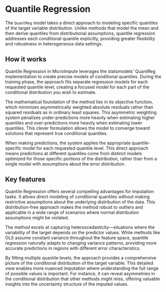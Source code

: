 # Quantile Regression

The `QuantReg` model takes a direct approach to modeling specific quantiles of the target variable distribution. Unlike methods that model the mean and then derive quantiles from distributional assumptions, quantile regression addresses each conditional quantile explicitly, providing greater flexibility and robustness in heterogeneous data settings.

## How it works

Quantile Regression in MicroImpute leverages the statsmodels' QuantReg implementation to create precise models of conditional quantiles. During the training phase, the approach fits separate regression models for each requested quantile level, creating a focused model for each part of the conditional distribution you wish to estimate.

The mathematical foundation of the method lies in its objective function, which minimizes asymmetrically weighted absolute residuals rather than squared residuals as in ordinary least squares. This asymmetric weighting system penalizes under-predictions more heavily when estimating higher quantiles and over-predictions more heavily when estimating lower quantiles. This clever formulation allows the model to converge toward solutions that represent true conditional quantiles.

When making predictions, the system applies the appropriate quantile-specific model for each requested quantile level. This direct approach means predictions at different quantiles come from distinct models optimized for those specific portions of the distribution, rather than from a single model with assumptions about the error distribution.

## Key features

Quantile Regression offers several compelling advantages for imputation tasks. It allows direct modeling of conditional quantiles without making restrictive assumptions about the underlying distribution of the data. This distribution-free approach makes the method robust to outliers and applicable in a wide range of scenarios where normal distribution assumptions might be violated.

The method excels at capturing heteroscedasticity—situations where the variability of the target depends on the predictor values. While methods like OLS assume constant variance throughout the feature space, quantile regression naturally adapts to changing variance patterns, providing more accurate predictions in regions with different error characteristics.

By fitting multiple quantile levels, the approach provides a comprehensive picture of the conditional distribution of the target variable. This detailed view enables more nuanced imputation where understanding the full range of possible values is important. For instance, it can reveal asymmetries in the conditional distribution that other methods might miss, offering valuable insights into the uncertainty structure of the imputed values.
